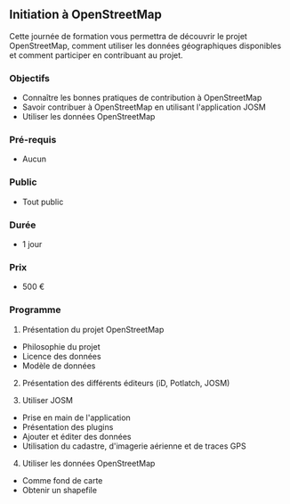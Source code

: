 ## Initiation à OpenStreetMap
Cette journée de formation vous permettra de découvrir le projet OpenStreetMap, comment utiliser les données géographiques disponibles et comment participer en contribuant au projet.

### Objectifs
  * Connaître les bonnes pratiques de contribution à OpenStreetMap
  * Savoir contribuer à OpenStreetMap en utilisant l'application JOSM
  * Utiliser les données OpenStreetMap

### Pré-requis
  * Aucun

### Public
  * Tout public

### Durée
* 1 jour

### Prix
* 500 €

### Programme
1. Présentation du projet OpenStreetMap
  * Philosophie du projet
  * Licence des données
  * Modèle de données

2. Présentation des différents éditeurs (iD, Potlatch, JOSM)

3. Utiliser JOSM
  * Prise en main de l'application
  * Présentation des plugins
  * Ajouter et éditer des données
  * Utilisation du cadastre, d'imagerie aérienne et de traces GPS

4. Utiliser les données OpenStreetMap
  * Comme fond de carte
  * Obtenir un shapefile

